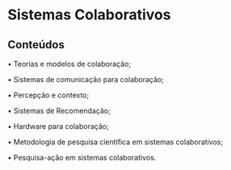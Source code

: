# Sistemas Colaborativos

## Conteúdos

• Teorias e modelos de colaboração;

• Sistemas de comunicação para colaboração;

• Percepção e contexto;

• Sistemas de Recomendação;

• Hardware para colaboração;

• Metodologia de pesquisa científica em sistemas colaborativos;

• Pesquisa-ação em sistemas colaborativos.